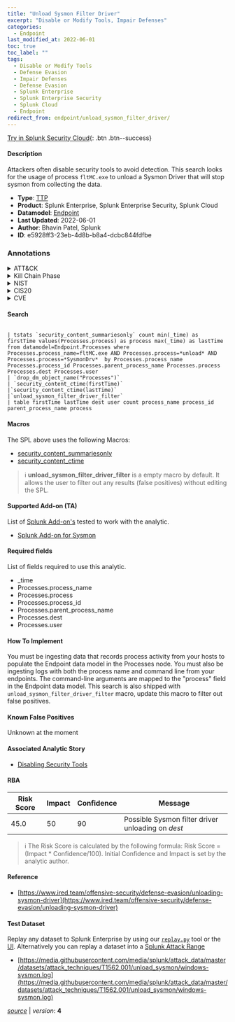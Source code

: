 ```yaml
---
title: "Unload Sysmon Filter Driver"
excerpt: "Disable or Modify Tools, Impair Defenses"
categories:
  - Endpoint
last_modified_at: 2022-06-01
toc: true
toc_label: ""
tags:
  - Disable or Modify Tools
  - Defense Evasion
  - Impair Defenses
  - Defense Evasion
  - Splunk Enterprise
  - Splunk Enterprise Security
  - Splunk Cloud
  - Endpoint
redirect_from: endpoint/unload_sysmon_filter_driver/
---
```




[Try in Splunk Security Cloud](https://www.splunk.com/en_us/cyber-security.html){: .btn .btn--success}

#### Description

Attackers often disable security tools to avoid detection. This search looks for the usage of process `fltMC.exe` to unload a Sysmon Driver that will stop sysmon from collecting the data.

- **Type**: [TTP](https://github.com/splunk/security_content/wiki/Detection-Analytic-Types)
- **Product**: Splunk Enterprise, Splunk Enterprise Security, Splunk Cloud
- **Datamodel**: [Endpoint](https://docs.splunk.com/Documentation/CIM/latest/User/Endpoint)
- **Last Updated**: 2022-06-01
- **Author**: Bhavin Patel, Splunk
- **ID**: e5928ff3-23eb-4d8b-b8a4-dcbc844fdfbe

### Annotations
<details>
  <summary>ATT&CK</summary>

<div markdown="1">

#### [ATT&CK](https://attack.mitre.org/)

| ID          | Technique   | Tactic         |
| ----------- | ----------- |--------------- |
| [T1562.001](https://attack.mitre.org/techniques/T1562/001/) | Disable or Modify Tools | Defense Evasion |

| [T1562](https://attack.mitre.org/techniques/T1562/) | Impair Defenses | Defense Evasion |

</div>
</details>


<details>
  <summary>Kill Chain Phase</summary>

<div markdown="1">

* Actions on Objectives


</div>
</details>


<details>
  <summary>NIST</summary>

<div markdown="1">

* DE.CM



</div>
</details>

<details>
  <summary>CIS20</summary>

<div markdown="1">

* CIS 8



</div>
</details>

<details>
  <summary>CVE</summary>

<div markdown="1">


</div>
</details>


#### Search

```

| tstats `security_content_summariesonly` count min(_time) as firstTime values(Processes.process) as process max(_time) as lastTime from datamodel=Endpoint.Processes where Processes.process_name=fltMC.exe AND Processes.process=*unload* AND Processes.process=*SysmonDrv*  by Processes.process_name Processes.process_id Processes.parent_process_name Processes.process Processes.dest Processes.user 
| `drop_dm_object_name("Processes")` 
| `security_content_ctime(firstTime)`
|`security_content_ctime(lastTime)` 
|`unload_sysmon_filter_driver_filter`
| table firstTime lastTime dest user count process_name process_id parent_process_name process
```

#### Macros
The SPL above uses the following Macros:
* [security_content_summariesonly](https://github.com/splunk/security_content/blob/develop/macros/security_content_summariesonly.yml)
* [security_content_ctime](https://github.com/splunk/security_content/blob/develop/macros/security_content_ctime.yml)

> :information_source:
> **unload_sysmon_filter_driver_filter** is a empty macro by default. It allows the user to filter out any results (false positives) without editing the SPL.


#### Supported Add-on (TA)
List of [Splunk Add-on's](https://docs.splunk.com/Documentation/AddOns/released/Overview/AboutSplunkadd-ons) tested to work with the analytic.

* [Splunk Add-on for Sysmon](https://splunkbase.splunk.com/app/5709)


#### Required fields
List of fields required to use this analytic.
* _time
* Processes.process_name
* Processes.process
* Processes.process_id
* Processes.parent_process_name
* Processes.dest
* Processes.user



#### How To Implement
You must be ingesting data that records process activity from your hosts to populate the Endpoint data model in the Processes node. You must also be ingesting logs with both the process name and command line from your endpoints. The command-line arguments are mapped to the &#34;process&#34; field in the Endpoint data model. This search is also shipped with `unload_sysmon_filter_driver_filter` macro, update this macro to filter out false positives.
#### Known False Positives
Unknown at the moment

#### Associated Analytic Story
* [Disabling Security Tools](/stories/disabling_security_tools)




#### RBA

| Risk Score  | Impact      | Confidence   | Message      |
| ----------- | ----------- |--------------|--------------|
| 45.0 | 50 | 90 | Possible Sysmon filter driver unloading on $dest$ |


> :information_source:
> The Risk Score is calculated by the following formula: Risk Score = (Impact * Confidence/100). Initial Confidence and Impact is set by the analytic author.


#### Reference

* [https://www.ired.team/offensive-security/defense-evasion/unloading-sysmon-driver](https://www.ired.team/offensive-security/defense-evasion/unloading-sysmon-driver)



#### Test Dataset
Replay any dataset to Splunk Enterprise by using our [`replay.py`](https://github.com/splunk/attack_data#using-replaypy) tool or the [UI](https://github.com/splunk/attack_data#using-ui).
Alternatively you can replay a dataset into a [Splunk Attack Range](https://github.com/splunk/attack_range#replay-dumps-into-attack-range-splunk-server)

* [https://media.githubusercontent.com/media/splunk/attack_data/master/datasets/attack_techniques/T1562.001/unload_sysmon/windows-sysmon.log](https://media.githubusercontent.com/media/splunk/attack_data/master/datasets/attack_techniques/T1562.001/unload_sysmon/windows-sysmon.log)



[*source*](https://github.com/splunk/security_content/tree/develop/detections/endpoint/unload_sysmon_filter_driver.yml) \| *version*: **4**
